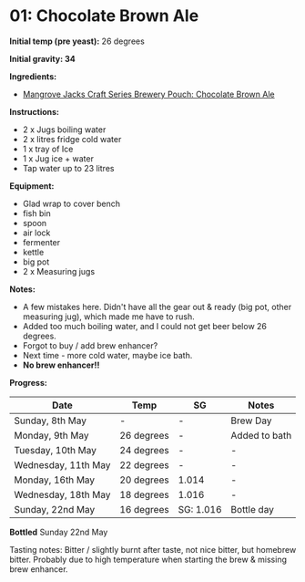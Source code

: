 # 01: Chocolate Brown Ale

**Initial temp (pre yeast):** 26 degrees

**Initial gravity: 34**

**Ingredients:**
* [Mangrove Jacks Craft Series Brewery Pouch: Chocolate Brown Ale](http://mangrovejacks.com/collections/craft-series-brewery-pouch/products/mangrove-jacks-craft-series-nut-brown-ale-pouch)

**Instructions:**
* 2 x Jugs boiling water
* 2 x litres fridge cold water
* 1 x tray of Ice
* 1 x Jug ice + water
* Tap water up to 23 litres

**Equipment:**

* Glad wrap to cover bench
* fish bin
* spoon
* air lock
* fermenter
* kettle
* big pot
* 2 x Measuring jugs


**Notes:**
* A few mistakes here. Didn't have all the gear out & ready (big pot, other measuring jug), which made me have to rush.
* Added too much boiling water, and I could not get beer below 26 degrees.
* Forgot to buy / add brew enhancer?
* Next time - more cold water, maybe ice bath.
* **No brew enhancer!!**

**Progress:**

| Date | Temp | SG | Notes |
| -- | -- | -- | -- |
| Sunday, 8th May | - | - | Brew Day |
| Monday, 9th May | 26 degrees | - | Added to bath |
| Tuesday, 10th May | 24 degrees | - | - |
| Wednesday, 11th May | 22 degrees | - | - |
| Monday, 16th May | 20 degrees | 1.014 | - |
| Wednesday, 18th May | 18 degrees | 1.016 | - |
| Sunday, 22nd May | 16 degrees | SG: 1.016 | Bottle day |


**Bottled** Sunday 22nd May

Tasting notes: 
Bitter / slightly burnt after taste, not nice bitter, but homebrew bitter.
Probably due to high temperature when starting the brew & missing brew enhancer.